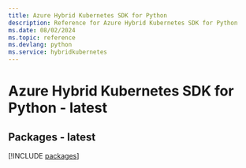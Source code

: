 ```yaml
---
title: Azure Hybrid Kubernetes SDK for Python
description: Reference for Azure Hybrid Kubernetes SDK for Python
ms.date: 08/02/2024
ms.topic: reference
ms.devlang: python
ms.service: hybridkubernetes
---
```

# Azure Hybrid Kubernetes SDK for Python - latest
## Packages - latest
[!INCLUDE [packages](hybrid-kubernetes-index.md)]